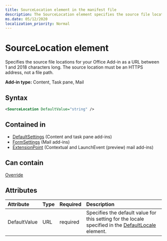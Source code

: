 ```yaml
---
title: SourceLocation element in the manifest file
description: The SourceLocation element specifies the source file locations for your Office Add-in.
ms.date: 05/12/2020
localization_priority: Normal
---
```


# SourceLocation element

Specifies the source file locations for your Office Add-in as a URL between 1 and 2018 characters long. The source location must be an HTTPS address, not a file path.

**Add-in type:** Content, Task pane, Mail

## Syntax

```XML
<SourceLocation DefaultValue="string" />
```

## Contained in

- [DefaultSettings](defaultsettings.md) (Content and task pane add-ins)
- [FormSettings](formsettings.md) (Mail add-ins)
- [ExtensionPoint](extensionpoint.md) (Contextual and LaunchEvent (preview) mail add-ins)

## Can contain

[Override](override.md)

## Attributes

|Attribute|Type|Required|Description|
|:-----|:-----|:-----|:-----|
|DefaultValue|URL|required|Specifies the default value for this setting for the locale specified in the [DefaultLocale](defaultlocale.md) element.|
